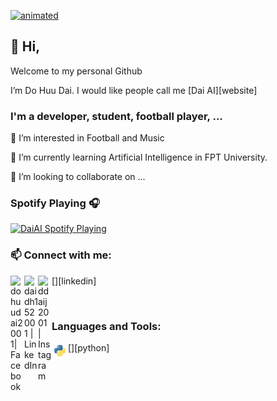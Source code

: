  [![animated](https://raw.githubusercontent.com/donavon/donavon/master/img/readme.svg)](https://dwe.st/rr)
 
 👋 Hi, 
 ------------
 Welcome to my personal Github
 
 
 I’m Do Huu Dai.
 I would like people call me 
 [Dai AI][website]
 
 ### I'm a developer, student, football player, ...
 
 👀 I’m interested in Football and Music
 
 🌱 I’m currently learning Artificial Intelligence in FPT University.
 
 💞️ I’m looking to collaborate on ...
 
 ### Spotify Playing 🎧

[<img src="https://now-playing-codestackr.vercel.app/api/spotify-playing" alt="DaiAI Spotify Playing" width="350" />](https://open.spotify.com/user/swyqyimdc12jajde4vpwd2x1b)
 
 ### 📫 Connect with me:
  [<img align="left" alt=" dohuudai2001| Facebook" width="22px" src="https://cdn.jsdelivr.net/npm/simple-icons@v3/icons/facebook.svg" />][facebook]
  [<img align="left" alt=" daidh152001 | LinkedIn" width="22px" src="https://cdn.jsdelivr.net/npm/simple-icons@v3/icons/linkedin.svg" />][linkedin]
  [<img align="left" alt="ddaij2001 | Instagram" width="22px" src="https://cdn.jsdelivr.net/npm/simple-icons@v3/icons/instagram.svg" />][instagram]
 
 <br />
 
 ### Languages and Tools:
 [<img align="left" alt="Visual Studio Code" width="26px" src="https://raw.githubusercontent.com/github/explore/80688e429a7d4ef2fca1e82350fe8e3517d3494d/topics/python/python.png" />][python]
 
 <br />
 
[twitter]: https://www.linkedin.com/in/daidh152001
[facebook]: https://www.facebook.com/dohuudai2001
[instagram]: https://www.instagram.com/ddaij2001/

<!---
daidh152001/daidh152001 is a ✨ special ✨ repository because its `README.md` (this file) appears on your GitHub profile.
You can click the Preview link to take a look at your changes.
--->
